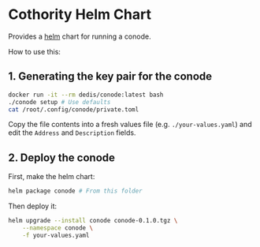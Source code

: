 # Cothority Helm Chart

Provides a [helm](https://helm.sh/) chart for running a conode.

How to use this:

## 1. Generating the key pair for the conode

```bash
docker run -it --rm dedis/conode:latest bash
./conode setup # Use defaults
cat /root/.config/conode/private.toml
```

Copy the file contents into a fresh values file (e.g. `./your-values.yaml`)
and edit the `Address` and `Description` fields.

## 2. Deploy the conode

First, make the helm chart:
```bash
helm package conode # From this folder
```

Then deploy it:
```bash
helm upgrade --install conode conode-0.1.0.tgz \
    --namespace conode \
    -f your-values.yaml
```
